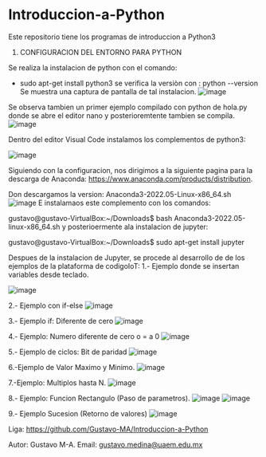 # Introduccion-a-Python
Este repositorio tiene los programas de introduccion a  Python3
1. CONFIGURACION DEL ENTORNO PARA PYTHON

Se realiza la instalacion de python con el comando:
* sudo apt-get install python3
se verifica la versiòn con : python --version
Se muestra una captura de pantalla de tal instalacion.
![image](https://user-images.githubusercontent.com/111370930/191139643-c61c9378-6753-4579-935c-2968c856604a.png)

Se observa tambien un primer ejemplo compilado con python de hola.py
donde se abre el editor nano y posterioremtente tambien se compila.
![image](https://user-images.githubusercontent.com/111370930/191139610-333b78f9-fec1-400f-8bfa-9a6cfc718bf8.png)

Dentro del editor Visual Code instalamos los complementos de python3:

![image](https://user-images.githubusercontent.com/111370930/191140255-82a6cabc-60c0-4907-8265-bc950316672d.png)

Siguiendo con la configuracion, nos dirigimos a la siguiente pagina para la descarga de Anaconda: 
https://www.anaconda.com/products/distribution.

Don descargamos la version: Anaconda3-2022.05-Linux-x86_64.sh
![image](https://user-images.githubusercontent.com/111370930/191139915-2ec4f9bb-9ac9-4779-8047-b4705127809c.png)
 E instalamaos este complemento con los comandos:
 
gustavo@gustavo-VirtualBox:~/Downloads$ bash Anaconda3-2022.05-linux-x86_64.sh
y posterioermente  ala instalacion de jupyter:

gustavo@gustavo-VirtualBox:~/Downloads$ sudo apt-get install jupyter

 Despues de la instalacion de Jupyter, se procede al desarrollo de de los ejemplos de la plataforma de codigoIoT:
1.- Ejemplo donde se insertan variables desde teclado.


![image](https://user-images.githubusercontent.com/111370930/191407406-19b0230d-d3aa-4e29-9294-23c98c3c2d5d.png)


2.- Ejemplo con if-else
![image](https://user-images.githubusercontent.com/111370930/191407738-9e4a5978-828e-4488-8a70-835d52000969.png)


3.- Ejemplo if: Diferente de cero
![image](https://user-images.githubusercontent.com/111370930/191408072-f9375006-31c7-4be7-b0b0-3ed012ba182f.png)


4.- Ejemplo: Numero diferente de cero o =  a 0
![image](https://user-images.githubusercontent.com/111370930/191408229-d24be1b8-4d35-4256-bded-99b28150c642.png)


5.- Ejemplo de ciclos: Bit de paridad
![image](https://user-images.githubusercontent.com/111370930/191408390-ad20c17f-f78e-43f5-b94c-a290a172940e.png)


6.-Ejemplo de Valor Maximo y Minimo.
![image](https://user-images.githubusercontent.com/111370930/191408787-87298962-718b-4a85-8028-78ea8f91a60b.png)


7.-Ejemplo: Multiplos hasta N.
![image](https://user-images.githubusercontent.com/111370930/191408901-0eacc096-c1a7-4256-89a1-e4d9f51d3b47.png)


8.- Ejemplo: Funcion Rectangulo (Paso de parametros).
![image](https://user-images.githubusercontent.com/111370930/191416900-4fdfebaa-e2bc-4ac8-aee5-7089980d7122.png)
![image](https://user-images.githubusercontent.com/111370930/191417045-1515f942-594f-4d9d-b88c-e949cc14e9dc.png)


9.- Ejemplo  Sucesion (Retorno de valores)
![image](https://user-images.githubusercontent.com/111370930/191416976-ec7e333f-b401-42f7-a6a6-80baed3fdedd.png)


Liga: 
https://github.com/Gustavo-MA/Introduccion-a-Python

Autor: Gustavo M-A.
Email: gustavo.medina@uaem.edu.mx









